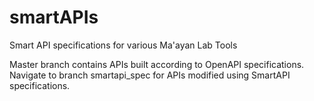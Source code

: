 # smartAPIs
Smart API specifications for various Ma'ayan Lab Tools

Master branch contains APIs built according to OpenAPI specifications. Navigate to branch smartapi_spec for APIs modified using SmartAPI specifications. 
